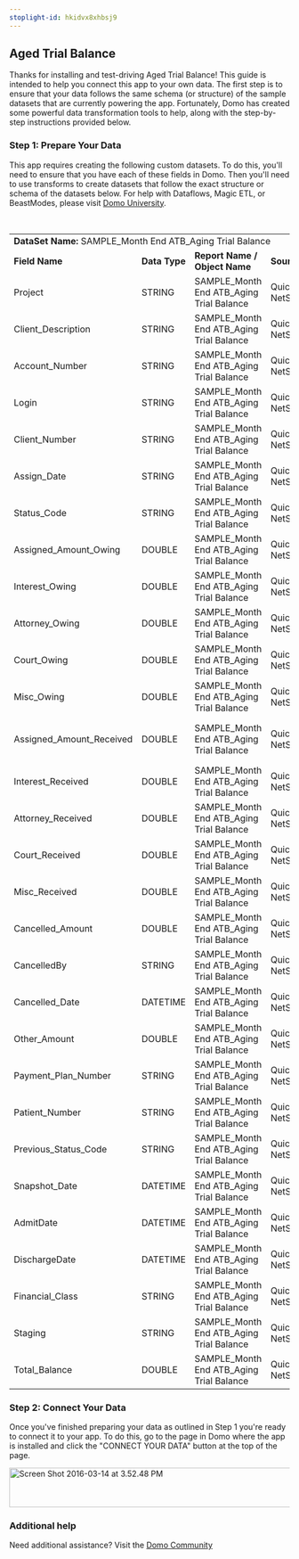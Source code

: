 ```yaml
---
stoplight-id: hkidvx8xhbsj9
---
```


<div class="col-md-12 content-panel">
                <h2>Aged Trial Balance</h2>
                <p></p><p>Thanks for installing and test-driving <span id="title">Aged Trial Balance</span>! This guide is intended to help you connect this app to your own data. The first step is to ensure that your data follows the same schema (or structure) of the sample datasets that are currently powering the app. Fortunately, Domo has created some powerful data transformation tools to help, along with the step-by-step instructions provided below.</p><div class="doc-row" id="Step%201:%20Identify%20Required%20Data%20Fields"><h3 class="doc-row-title">Step 1: Prepare Your Data</h3><div class="small-pad-bottom"><p>This app requires creating the following custom datasets. To do this, you'll need to ensure that you have each of these fields in Domo. Then you'll need to use transforms to create datasets that follow the exact structure or schema of the datasets below. For help with Dataflows, Magic ETL, or BeastModes, please visit <a href="https://university.domo.com/" target="_blank">Domo University</a>.</p></div>
                <br>
                <div id="custom-data-container"><table id="SAMPLE_Month-End-ATB_Aging-Trial-Balance"><tbody><tr><td colspan="6"><strong>DataSet Name:</strong> <span class="value">SAMPLE_Month End ATB_Aging Trial Balance</span></td></tr><!--tr>    <td colspan="6"></td></tr--><tr><td><strong>Field Name</strong></td><td><strong>Data Type</strong></td><td><strong>Report Name / Object Name</strong></td><td><strong>Source </strong></td><td colspan="2"><strong>Description of Field</strong></td></tr><tr><td>Project</td><td>STRING</td><td>SAMPLE_Month End ATB_Aging Trial Balance</td><td>QuickBooks, NetSuite</td><td colspan="2">Project</td></tr><tr><td>Client_Description</td><td>STRING</td><td>SAMPLE_Month End ATB_Aging Trial Balance</td><td>QuickBooks, NetSuite</td><td colspan="2">Client description</td></tr><tr><td>Account_Number</td><td>STRING</td><td>SAMPLE_Month End ATB_Aging Trial Balance</td><td>QuickBooks, NetSuite</td><td colspan="2">Account identification number</td></tr><tr><td>Login</td><td>STRING</td><td>SAMPLE_Month End ATB_Aging Trial Balance</td><td>QuickBooks, NetSuite</td><td colspan="2">Login</td></tr><tr><td>Client_Number</td><td>STRING</td><td>SAMPLE_Month End ATB_Aging Trial Balance</td><td>QuickBooks, NetSuite</td><td colspan="2">Client number</td></tr><tr><td>Assign_Date</td><td>STRING</td><td>SAMPLE_Month End ATB_Aging Trial Balance</td><td>QuickBooks, NetSuite</td><td colspan="2">Date Assigned </td></tr><tr><td>Status_Code</td><td>STRING</td><td>SAMPLE_Month End ATB_Aging Trial Balance</td><td>QuickBooks, NetSuite</td><td colspan="2">Status code</td></tr><tr><td>Assigned_Amount_Owing</td><td>DOUBLE</td><td>SAMPLE_Month End ATB_Aging Trial Balance</td><td>QuickBooks, NetSuite</td><td colspan="2">Assigned amount owed on an account</td></tr><tr><td>Interest_Owing</td><td>DOUBLE</td><td>SAMPLE_Month End ATB_Aging Trial Balance</td><td>QuickBooks, NetSuite</td><td colspan="2">Amount of interest owed</td></tr><tr><td>Attorney_Owing</td><td>DOUBLE</td><td>SAMPLE_Month End ATB_Aging Trial Balance</td><td>QuickBooks, NetSuite</td><td colspan="2">Amount owed to the attorney</td></tr><tr><td>Court_Owing</td><td>DOUBLE</td><td>SAMPLE_Month End ATB_Aging Trial Balance</td><td>QuickBooks, NetSuite</td><td colspan="2">Amount court owes</td></tr><tr><td>Misc_Owing</td><td>DOUBLE</td><td>SAMPLE_Month End ATB_Aging Trial Balance</td><td>QuickBooks, NetSuite</td><td colspan="2">Amount owed in miscellaneous</td></tr><tr><td>Assigned_Amount_Received</td><td>DOUBLE</td><td>SAMPLE_Month End ATB_Aging Trial Balance</td><td>QuickBooks, NetSuite</td><td colspan="2">Assigneed amount received on an account</td></tr><tr><td>Interest_Received</td><td>DOUBLE</td><td>SAMPLE_Month End ATB_Aging Trial Balance</td><td>QuickBooks, NetSuite</td><td colspan="2">Amount of interest received</td></tr><tr><td>Attorney_Received</td><td>DOUBLE</td><td>SAMPLE_Month End ATB_Aging Trial Balance</td><td>QuickBooks, NetSuite</td><td colspan="2">Amount received by the attorney</td></tr><tr><td>Court_Received</td><td>DOUBLE</td><td>SAMPLE_Month End ATB_Aging Trial Balance</td><td>QuickBooks, NetSuite</td><td colspan="2">Amount court received</td></tr><tr><td>Misc_Received</td><td>DOUBLE</td><td>SAMPLE_Month End ATB_Aging Trial Balance</td><td>QuickBooks, NetSuite</td><td colspan="2">Amount received in miscellaneous</td></tr><tr><td>Cancelled_Amount</td><td>DOUBLE</td><td>SAMPLE_Month End ATB_Aging Trial Balance</td><td>QuickBooks, NetSuite</td><td colspan="2">Amount of canceled balances</td></tr><tr><td>CancelledBy</td><td>STRING</td><td>SAMPLE_Month End ATB_Aging Trial Balance</td><td>QuickBooks, NetSuite</td><td colspan="2">Cancelled by</td></tr><tr><td>Cancelled_Date</td><td>DATETIME</td><td>SAMPLE_Month End ATB_Aging Trial Balance</td><td>QuickBooks, NetSuite</td><td colspan="2">Date when event was cancelled</td></tr><tr><td>Other_Amount</td><td>DOUBLE</td><td>SAMPLE_Month End ATB_Aging Trial Balance</td><td>QuickBooks, NetSuite</td><td colspan="2">Amount of other balances</td></tr><tr><td>Payment_Plan_Number</td><td>STRING</td><td>SAMPLE_Month End ATB_Aging Trial Balance</td><td>QuickBooks, NetSuite</td><td colspan="2">Payment plan number</td></tr><tr><td>Patient_Number</td><td>STRING</td><td>SAMPLE_Month End ATB_Aging Trial Balance</td><td>QuickBooks, NetSuite</td><td colspan="2">Patient number</td></tr><tr><td>Previous_Status_Code</td><td>STRING</td><td>SAMPLE_Month End ATB_Aging Trial Balance</td><td>QuickBooks, NetSuite</td><td colspan="2">Previous status code</td></tr><tr><td>Snapshot_Date</td><td>DATETIME</td><td>SAMPLE_Month End ATB_Aging Trial Balance</td><td>QuickBooks, NetSuite</td><td colspan="2">Date of snapshot</td></tr><tr><td>AdmitDate</td><td>DATETIME</td><td>SAMPLE_Month End ATB_Aging Trial Balance</td><td>QuickBooks, NetSuite</td><td colspan="2">Date of admittance</td></tr><tr><td>DischargeDate</td><td>DATETIME</td><td>SAMPLE_Month End ATB_Aging Trial Balance</td><td>QuickBooks, NetSuite</td><td colspan="2">Date of discharge</td></tr><tr><td>Financial_Class</td><td>STRING</td><td>SAMPLE_Month End ATB_Aging Trial Balance</td><td>QuickBooks, NetSuite</td><td colspan="2">Financial class</td></tr><tr><td>Staging</td><td>STRING</td><td>SAMPLE_Month End ATB_Aging Trial Balance</td><td>QuickBooks, NetSuite</td><td colspan="2">Staging</td></tr><tr><td>Total_Balance</td><td>DOUBLE</td><td>SAMPLE_Month End ATB_Aging Trial Balance</td><td>QuickBooks, NetSuite</td><td colspan="2">Total balance</td></tr></tbody></table><div class="doc-row medium-pad-top">
                <h3 class="doc-row-title">Step 2: Connect Your Data</h3>
                <div class="small-pad-bottom">
                    <p>Once you've finished preparing your data as outlined in Step 1 you're ready to connect it to your app. To do this, go to the page in Domo where the app is installed and click the "CONNECT YOUR DATA" button at the top of the page.</p>
                    <p class="small-pad">
                    <img class="alignnone size-full wp-image-1207" src="https://s3.amazonaws.com/development.domo.com/wp-content/uploads/2016/03/14155707/Screen-Shot-2016-03-14-at-3.52.48-PM1.png" alt="Screen Shot 2016-03-14 at 3.52.48 PM" width="1158" height="71">
                    </p>
                    <div id="ooyalaplayer-IyYTc1MjE61NwLdtrxXvZuhH-dSGbWnR" class="ooyalaplayer"></div>
                    <script>
                        OO.ready(function() {
                            OO.Player.create("ooyalaplayer-IyYTc1MjE61NwLdtrxXvZuhH-dSGbWnR", "IyYTc1MjE61NwLdtrxXvZuhH-dSGbWnR", {
                                height: 380
                            });
                        });
                    </script>
                </div>
                <h3 class="doc-row-title">Additional help</h3>
                <div class="small-pad-bottom">
                    <p>Need additional assistance? Visit the <a href="https://dojo.domo.com">Domo Community</a></p>
                </div>
            </div></div></div><p></p>            </div>
